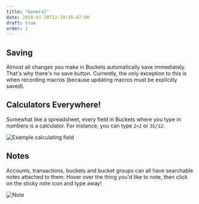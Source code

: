 ```yaml
---
title: "General"
date: 2018-01-20T22:29:35-07:00
draft: true
order: 1
---
```


## Saving

Almost all changes you make in Buckets automatically save immediately.  That's why there's no save button.  Currently, the only exception to this is when recording macros (because updating macros must be explicitly saved).


## Calculators Everywhere!

Somewhat like a spreadsheet, every field in Buckets where you type in numbers is a calculator.  For instance, you can type `2+2` or `35/12`:

![Example calculating field](../general_img/calc.png)


## Notes

Accounts, transactions, buckets and bucket groups can all have searchable notes attached to them.  Hover over the thing you'd like to note, then click on the sticky note icon and type away!

![Note](../general_img/note.png)